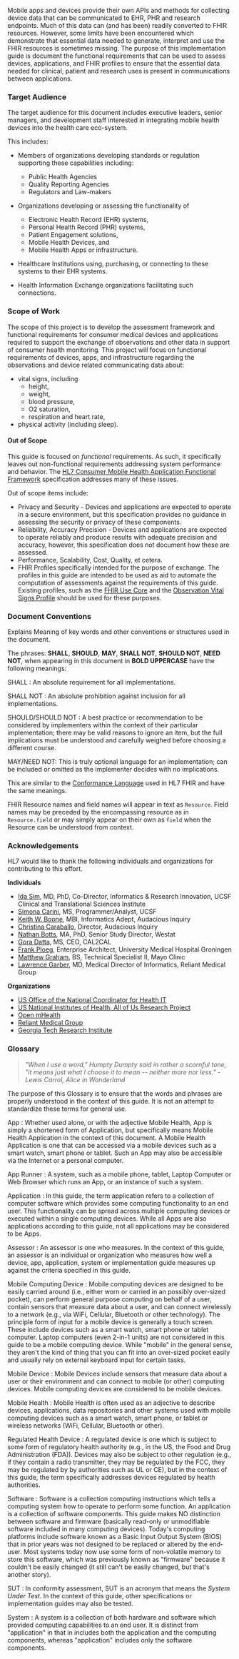 
Mobile apps and devices provide their own APIs and methods for collecting device
data that can be communicated to EHR, PHR and research endpoints. Much of this data
can (and has been) readily converted to FHIR resources. However, some limits have
been encountered which demonstrate that essential data needed to generate, interpret
and use the FHIR resources is sometimes missing. The purpose of this implementation
guide is document the functional requirements that can be used to assess devices,
applications, and FHIR profiles to ensure that the essential data needed for clinical,
patient and research uses is present in communications between applications.

### Target Audience
The target audience for this document includes executive leaders, senior managers,
and development staff interested in integrating mobile health devices into the health
care eco-system.

This includes:
* Members of organizations developing standards or regulation supporting these capabilities
  including:

    + Public Health Agencies
    + Quality Reporting Agencies
    + Regulators and Law-makers

* Organizations developing or assessing the functionality of
    + Electronic Health Record (EHR) systems,
    + Personal Health Record (PHR) systems,
    + Patient Engagement solutions,
    + Mobile Health Devices, and
    + Mobile Health Apps or infrastructure.

* Healthcare Institutions using, purchasing, or connecting to these systems to their
  EHR systems.

* Health Information Exchange organizations facilitating such connections.

### Scope of Work
The scope of this project is to develop the assessment framework and functional requirements
for consumer medical devices and applications required to support the exchange of
observations and other data in support of consumer health monitoring. This project
will focus on functional requirements of devices, apps, and infrastructure regarding
the observations and device related communicating data about:

* vital signs, including
    + height,
    + weight,
    + blood pressure,
    + O2 saturation,
    + respiration and heart rate,
* physical activity (including sleep).

#### Out of Scope
This guide is focused on _functional_ requirements.  As such, it specifically leaves
out non-functional requirements addressing system performance and behavior.  The
[HL7 Consumer Mobile Health Application Functional Framework](https://cmhaff.healtheservice.com/Home/tabid/916/Default.aspx) specification addresses many of
these issues.

Out of scope items include:

* Privacy and Security - Devices and applications are expected to operate in a secure
  environment, but this specification provides no guidance in assessing the security
  or privacy of these components.
* Reliability, Accuracy Precision - Devices and applications are expected to operate
  reliably and produce results with adequate precision and accuracy, however, this
  specification does not document how these are assessed.
* Performance, Scalability, Cost, Quality, et cetera.
* FHIR Profiles specifically intended for the purpose of exchange. The profiles
  in this guide are intended to be used as aid to automate the computation of
  assessments against the requirements of this guide. Existing profiles, such as
  the [FHIR Use Core](https://www.hl7.org/fhir/us/core/) and the
  [Observation Vital Signs Profile](https://www.hl7.org/fhir/observation-vitalsigns.html)
  should be used for these purposes.

### Document Conventions
Explains Meaning of key words and other conventions or structures used in the document.

The phrases: **SHALL**, **SHOULD**, **MAY**, **SHALL NOT**, **SHOULD NOT**, **NEED
NOT**, when appearing in this document in **BOLD UPPERCASE** have the following meanings:

SHALL
: An absolute requirement for all implementations.

SHALL NOT
: An absolute prohibition against inclusion for all implementations.

SHOULD/SHOULD NOT
: A best practice or recommendation to be considered by implementers within the
context of their particular implementation; there may be valid reasons to ignore
an item, but the full implications must be understood and carefully weighed before
choosing a different course.

MAY/NEED NOT: This is truly optional language for an implementation; can be
included or omitted as the implementer decides with no implications.

This are similar to the [Conformance Language](https://www.hl7.org/fhir/conformance-rules.html#conflang)
used in HL7 FHIR and have the same meanings.

FHIR Resource names and field names will appear in text as `Resource`.  Field names
may be preceded by the encompassing resource as in `Resource.field` or may simply
appear on their own as `field` when the Resource can be understood from context.

### Acknowledgements
HL7 would like to thank the following individuals and organizations for contributing
to this effort.

**Individuals**
* [Ida Sim](https://www.linkedin.com/in/ida-sim-b67b993/), MD, PhD, Co-Director,
  Informatics & Research Innovation, UCSF Clinical and Translational Sciences Institute
* [Simona Carini](https://www.linkedin.com/in/simona-carini-1a0b265/), MS, Programmer/Analyst,
  UCSF
* [Keith W. Boone](https://www.linkedin.com/in/keithwboone/), MBI, Informatics Adept,
  Audacious Inquiry
* [Christina Caraballo](https://www.linkedin.com/in/christinacaraballo/), Director,
  Audacious Inquiry
* [Nathan Botts](https://www.linkedin.com/in/nathanbotts/), MA, PhD, Senior Study
  Director, Westat
* [Gora Datta](https://www.linkedin.com/in/goradatta/), MS, CEO, CAL2CAL
* [Frank Ploeg](https://www.linkedin.com/in/flodurf/), Enterprise Architect, University
  Medical Hospital Groningen
* [Matthew Graham](https://www.linkedin.com/in/matthew-graham-8623002b/), BS, Technical
  Specialist II, Mayo Clinic
* [Lawrence Garber](https://www.linkedin.com/in/larry-garber-1516129/), MD, Medical
  Director of Informatics, Reliant Medical Group

**Organizations**
* [US Office of the National Coordinator for Health IT](https://www.healthit.gov/)
* [US National Institutes of Health, All of Us Research Project](https://allofus.nih.gov/)
* [Open mHealth](https://www.openmhealth.org/)
* [Reliant Medical Group](https://reliantmedicalgroup.org/information-for-patients/research/)
* [Georgia Tech Research Institute](https://gtri.gatech.edu/)

### Glossary
> _"When I use a word," Humpty Dumpty said in rather a scornful tone, "it means just what I choose it to mean -- neither more nor less." - Lewis Carrol, Alice in Wonderland_

The purpose of this Glossary is to ensure that the words and phrases are properly understood
in the context of this guide. It is not an attempt to standardize these terms for general
use.

App
: Whether used alone, or with the adjective Mobile Health, App is simply a shortened
form of Application, but specifically means Mobile Health Application in the context
of this document.  A Mobile Health Application is one that can be accessed via a mobile
devices such as a smart watch, smart phone or tablet.  Such an App may also be accessible via
the Internet or a personal computer.

App Runner
: A system, such as a mobile phone, tablet, Laptop Computer or Web Browser which runs
an App, or an instance of such a system.

Application
: In this guide, the term application refers to a collection of computer software which
provides some computing functionality to an end user. This functionality can be spread
across multiple computing devices or executed within a single computing devices.
While all Apps are also applications according to this guide, not all applications
may be considered to be Apps.

Assessor
: An assessor is one who measures. In the context of this guide, an assessor is an individual
or organization who measures how well a device, app, application, system or implementation
guide measures up against the criteria specified in this guide.

Mobile Computing Device
: Mobile computing devices are designed to be easily carried around (i.e., either worn
or carried in an possibly over-sized pocket), can perform general purpose computing on
behalf of a user, contain sensors that measure data about a user, and can connect wirelessly
to a network (e.g., via WiFi, Cellular, Bluetooth or other technology). The principle form
of input for a mobile device is generally a touch screen. These include devices such as
a smart watch, smart phone or tablet computer. Laptop computers (even 2-in-1 units)
are not considered in this guide to be a mobile computing device. While "mobile" in
the general sense, they aren't the kind of thing that you can fit into an over-sized
pocket easily and usually rely on external keyboard input for certain tasks.

Mobile Device
: Mobile Devices include sensors that measure data about a user or their environment
and can connect to mobile (or other) computing devices.  Mobile computing devices are
considered to be mobile devices.

Mobile Health
: Mobile Health is often used as an adjective to describe devices, applications,
data repositories and other systems used with mobile computing devices such as a smart watch,
smart phone, or tablet or wireless networks (WiFi, Cellular, Bluetooth or other).

Regulated Health Device
: A regulated device is one which is subject to some form of regulatory health authority (e.g.,
in the US, the Food and Drug Administration (FDA)).  Devices may also be subject to
other regulation (e.g., if they contain a radio transmitter, they may be regulated by
the FCC, they may be regulated by by authorities such as UL or CE), but in the context
of this guide, the term specifically addresses devices regulated by health authorities.

Software
: Software is a collection computing instructions which tells a computing system
how to operate to perform some function. An application is a collection of software
components. This guide makes NO distinction between software and firmware (basically
read-only or unmodifiable software included in many computing devices). Today's computing
platforms include software known as a Basic Input Output System (BIOS) that in prior years was
not designed to be replaced or altered by the end-user. Most systems today now use
some form of non-volatile memory to store this software, which was previously known
as "firmware" because it couldn't be easily changed (it still can't be easily changed,
but that's another story).

SUT
: In conformity assessment, SUT is an acronym that means the _System Under Test_.  In
the context of this guide, other specifications or implementation guides may also be tested.

System
: A system is a collection of both hardware and software which provided computing capabilities
to an end user.  It is distinct from "application" in that in includes both the application
and the computing components, whereas "application" includes only the software components.

